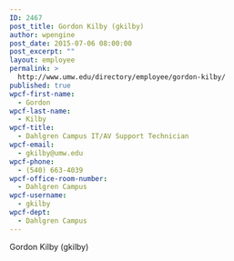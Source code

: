 ```yaml
---
ID: 2467
post_title: Gordon Kilby (gkilby)
author: wpengine
post_date: 2015-07-06 08:00:00
post_excerpt: ""
layout: employee
permalink: >
  http://www.umw.edu/directory/employee/gordon-kilby/
published: true
wpcf-first-name:
  - Gordon
wpcf-last-name:
  - Kilby
wpcf-title:
  - Dahlgren Campus IT/AV Support Technician
wpcf-email:
  - gkilby@umw.edu
wpcf-phone:
  - (540) 663-4039
wpcf-office-room-number:
  - Dahlgren Campus
wpcf-username:
  - gkilby
wpcf-dept:
  - Dahlgren Campus
---
```

Gordon Kilby (gkilby)